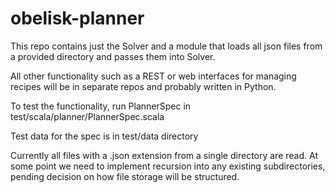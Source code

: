 # obelisk-planner

This repo contains just the Solver and a module that loads all json files from a provided directory and passes them into Solver.

All other functionality such as a REST or web interfaces for managing recipes will be in separate repos and probably written in Python.

To test the functionality, run PlannerSpec in test/scala/planner/PlannerSpec.scala

Test data for the spec is in test/data directory

Currently all files with a .json extension from a single directory are read. At some point we need to implement recursion into any existing subdirectories, pending decision on how file storage will be structured.